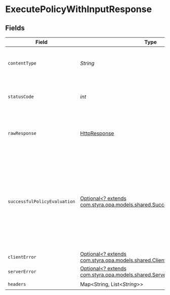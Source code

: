 # ExecutePolicyWithInputResponse


## Fields

| Field                                                                                                                                             | Type                                                                                                                                              | Required                                                                                                                                          | Description                                                                                                                                       |
| ------------------------------------------------------------------------------------------------------------------------------------------------- | ------------------------------------------------------------------------------------------------------------------------------------------------- | ------------------------------------------------------------------------------------------------------------------------------------------------- | ------------------------------------------------------------------------------------------------------------------------------------------------- |
| `contentType`                                                                                                                                     | *String*                                                                                                                                          | :heavy_check_mark:                                                                                                                                | HTTP response content type for this operation                                                                                                     |
| `statusCode`                                                                                                                                      | *int*                                                                                                                                             | :heavy_check_mark:                                                                                                                                | HTTP response status code for this operation                                                                                                      |
| `rawResponse`                                                                                                                                     | [HttpResponse<InputStream>](https://docs.oracle.com/en/java/javase/11/docs/api/java.net.http/java/net/http/HttpResponse.html)                     | :heavy_check_mark:                                                                                                                                | Raw HTTP response; suitable for custom response parsing                                                                                           |
| `successfulPolicyEvaluation`                                                                                                                      | [Optional<? extends com.styra.opa.models.shared.SuccessfulPolicyEvaluation>](../../models/shared/SuccessfulPolicyEvaluation.md)                   | :heavy_minus_sign:                                                                                                                                | Success.<br/>The server also returns 200 if the path refers to an undefined document. In this case, the response will not contain a result property.<br/> |
| `clientError`                                                                                                                                     | [Optional<? extends com.styra.opa.models.shared.ClientError>](../../models/shared/ClientError.md)                                                 | :heavy_minus_sign:                                                                                                                                | Bad Request                                                                                                                                       |
| `serverError`                                                                                                                                     | [Optional<? extends com.styra.opa.models.shared.ServerError>](../../models/shared/ServerError.md)                                                 | :heavy_minus_sign:                                                                                                                                | Server Error                                                                                                                                      |
| `headers`                                                                                                                                         | Map<String, List<*String*>>                                                                                                                       | :heavy_check_mark:                                                                                                                                | N/A                                                                                                                                               |